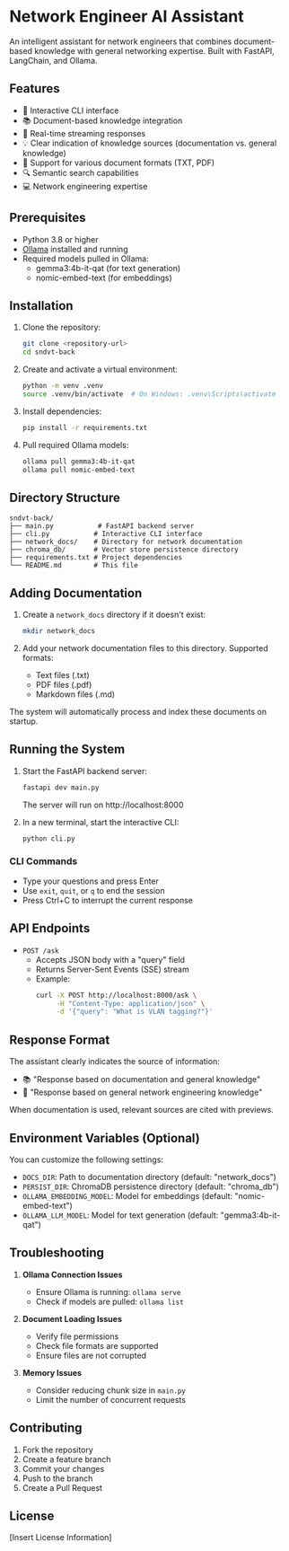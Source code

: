 # Network Engineer AI Assistant

An intelligent assistant for network engineers that combines document-based knowledge with general networking expertise. Built with FastAPI, LangChain, and Ollama.

## Features

- 🤖 Interactive CLI interface
- 📚 Document-based knowledge integration
- 🔄 Real-time streaming responses
- 💡 Clear indication of knowledge sources (documentation vs. general knowledge)
- 📝 Support for various document formats (TXT, PDF)
- 🔍 Semantic search capabilities
- 💻 Network engineering expertise

## Prerequisites

- Python 3.8 or higher
- [Ollama](https://ollama.ai/) installed and running
- Required models pulled in Ollama:
  - gemma3:4b-it-qat (for text generation)
  - nomic-embed-text (for embeddings)

## Installation

1. Clone the repository:
   ```bash
   git clone <repository-url>
   cd sndvt-back
   ```

2. Create and activate a virtual environment:
   ```bash
   python -m venv .venv
   source .venv/bin/activate  # On Windows: .venv\Scripts\activate
   ```

3. Install dependencies:
   ```bash
   pip install -r requirements.txt
   ```

4. Pull required Ollama models:
   ```bash
   ollama pull gemma3:4b-it-qat
   ollama pull nomic-embed-text
   ```

## Directory Structure

```
sndvt-back/
├── main.py           # FastAPI backend server
├── cli.py           # Interactive CLI interface
├── network_docs/    # Directory for network documentation
├── chroma_db/       # Vector store persistence directory
├── requirements.txt # Project dependencies
└── README.md        # This file
```

## Adding Documentation

1. Create a `network_docs` directory if it doesn't exist:
   ```bash
   mkdir network_docs
   ```

2. Add your network documentation files to this directory. Supported formats:
   - Text files (.txt)
   - PDF files (.pdf)
   - Markdown files (.md)

The system will automatically process and index these documents on startup.

## Running the System

1. Start the FastAPI backend server:
   ```bash
   fastapi dev main.py
   ```
   The server will run on http://localhost:8000

2. In a new terminal, start the interactive CLI:
   ```bash
   python cli.py
   ```

### CLI Commands

- Type your questions and press Enter
- Use `exit`, `quit`, or `q` to end the session
- Press Ctrl+C to interrupt the current response

## API Endpoints

- `POST /ask`
  - Accepts JSON body with a "query" field
  - Returns Server-Sent Events (SSE) stream
  - Example:
    ```bash
    curl -X POST http://localhost:8000/ask \
         -H "Content-Type: application/json" \
         -d '{"query": "What is VLAN tagging?"}'
    ```

## Response Format

The assistant clearly indicates the source of information:
- 📚 "Response based on documentation and general knowledge"
- 🧠 "Response based on general network engineering knowledge"

When documentation is used, relevant sources are cited with previews.

## Environment Variables (Optional)

You can customize the following settings:
- `DOCS_DIR`: Path to documentation directory (default: "network_docs")
- `PERSIST_DIR`: ChromaDB persistence directory (default: "chroma_db")
- `OLLAMA_EMBEDDING_MODEL`: Model for embeddings (default: "nomic-embed-text")
- `OLLAMA_LLM_MODEL`: Model for text generation (default: "gemma3:4b-it-qat")

## Troubleshooting

1. **Ollama Connection Issues**
   - Ensure Ollama is running: `ollama serve`
   - Check if models are pulled: `ollama list`

2. **Document Loading Issues**
   - Verify file permissions
   - Check file formats are supported
   - Ensure files are not corrupted

3. **Memory Issues**
   - Consider reducing chunk size in `main.py`
   - Limit the number of concurrent requests

## Contributing

1. Fork the repository
2. Create a feature branch
3. Commit your changes
4. Push to the branch
5. Create a Pull Request

## License

[Insert License Information] 